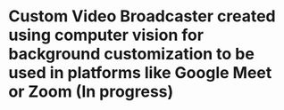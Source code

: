 # Custom Video Broadcaster created using computer vision for background customization to be used in platforms like Google Meet or Zoom (In progress) 